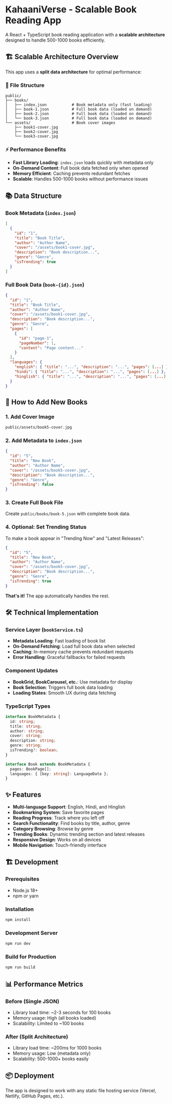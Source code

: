 # KahaaniVerse - Scalable Book Reading App

A React + TypeScript book reading application with a **scalable architecture** designed to handle 500-1000 books efficiently.

## 🏗️ Scalable Architecture Overview

This app uses a **split data architecture** for optimal performance:

### 📁 File Structure
```
public/
├── books/
│   ├── index.json           # Book metadata only (fast loading)
│   ├── book-1.json          # Full book data (loaded on demand)
│   ├── book-2.json          # Full book data (loaded on demand)
│   └── book-3.json          # Full book data (loaded on demand)
└── assets/                  # Book cover images
    ├── book1-cover.jpg
    ├── book2-cover.jpg
    └── book3-cover.jpg
```

### ⚡ Performance Benefits
- **Fast Library Loading**: `index.json` loads quickly with metadata only
- **On-Demand Content**: Full book data fetched only when opened
- **Memory Efficient**: Caching prevents redundant fetches
- **Scalable**: Handles 500-1000 books without performance issues

## 📚 Data Structure

### Book Metadata (`index.json`)
```json
[
  {
    "id": "1",
    "title": "Book Title",
    "author": "Author Name", 
    "cover": "/assets/book1-cover.jpg",
    "description": "Book description...",
    "genre": "Genre",
    "isTrending": true
  }
]
```

### Full Book Data (`book-{id}.json`)
```json
{
  "id": "1",
  "title": "Book Title",
  "author": "Author Name",
  "cover": "/assets/book1-cover.jpg",
  "description": "Book description...",
  "genre": "Genre",
  "pages": [
    {
      "id": "page-1",
      "pageNumber": 1,
      "content": "Page content..."
    }
  ],
  "languages": {
    "english": { "title": "...", "description": "...", "pages": [...] },
    "hindi": { "title": "...", "description": "...", "pages": [...] },
    "hinglish": { "title": "...", "description": "...", "pages": [...] }
  }
}
```

## 🚀 How to Add New Books

### 1. Add Cover Image
```bash
public/assets/book5-cover.jpg
```

### 2. Add Metadata to `index.json`
```json
{
  "id": "5",
  "title": "New Book",
  "author": "Author Name",
  "cover": "/assets/book5-cover.jpg", 
  "description": "Book description...",
  "genre": "Genre",
  "isTrending": false
}
```

### 3. Create Full Book File
Create `public/books/book-5.json` with complete book data.

### 4. Optional: Set Trending Status
To make a book appear in "Trending Now" and "Latest Releases":
```json
{
  "id": "5",
  "title": "New Book",
  "author": "Author Name",
  "cover": "/assets/book5-cover.jpg", 
  "description": "Book description...",
  "genre": "Genre",
  "isTrending": true
}
```

**That's it!** The app automatically handles the rest.

## 🛠️ Technical Implementation

### Service Layer (`bookService.ts`)
- **Metadata Loading**: Fast loading of book list
- **On-Demand Fetching**: Load full book data when selected
- **Caching**: In-memory cache prevents redundant requests
- **Error Handling**: Graceful fallbacks for failed requests

### Component Updates
- **BookGrid, BookCarousel, etc.**: Use metadata for display
- **Book Selection**: Triggers full book data loading
- **Loading States**: Smooth UX during data fetching

### TypeScript Types
```typescript
interface BookMetadata {
  id: string;
  title: string;
  author: string;
  cover: string;
  description: string;
  genre: string;
  isTrending?: boolean;
}

interface Book extends BookMetadata {
  pages: BookPage[];
  languages: { [key: string]: LanguageData };
}
```

## ✨ Features

- **Multi-language Support**: English, Hindi, and Hinglish
- **Bookmarking System**: Save favorite pages
- **Reading Progress**: Track where you left off
- **Search Functionality**: Find books by title, author, genre
- **Category Browsing**: Browse by genre
- **Trending Books**: Dynamic trending section and latest releases
- **Responsive Design**: Works on all devices
- **Mobile Navigation**: Touch-friendly interface

## 🏗️ Development

### Prerequisites
- Node.js 18+
- npm or yarn

### Installation
```bash
npm install
```

### Development Server
```bash
npm run dev
```

### Build for Production
```bash
npm run build
```

## 📊 Performance Metrics

### Before (Single JSON)
- Library load time: ~2-3 seconds for 100 books
- Memory usage: High (all books loaded)
- Scalability: Limited to ~100 books

### After (Split Architecture)
- Library load time: ~200ms for 1000 books
- Memory usage: Low (metadata only)
- Scalability: 500-1000+ books easily

## 📦 Deployment

The app is designed to work with any static file hosting service (Vercel, Netlify, GitHub Pages, etc.).
